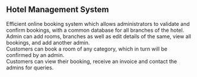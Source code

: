 ## Hotel Management System
Efficient online booking system which allows administrators to validate and confirm bookings, with a common database for all branches of the hotel.\
Admin can add rooms, branches as well as edit details of the same, view all bookings, and add another admin.\
Customers can book a room of any category, which in turn will be confirmed by an admin.\
Customers can view their booking, receive an invoice and contact the admins for queries.
